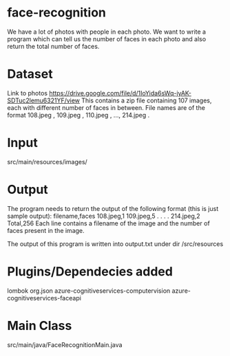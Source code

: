 # face-recognition

We have a lot of photos with people in each photo.
We want to write a program which can tell us the number of faces in each photo and also return the total
number of faces.

# Dataset

Link to photos
https://drive.google.com/file/d/1IoYida6sWq-jyAK-SDTuc2lemu6321YF/view
This contains a zip file containing 107 images, each with different number of faces in
between. File names are of the format 108.jpeg , 109.jpeg , 110.jpeg , ..., 214.jpeg .


# Input
src/main/resources/images/

# Output

The program needs to return the output of the following format (this is just sample output):
filename,faces
108.jpeg,1
109.jpeg,5
.
.
.
.
214.jpeg,2
Total,256
Each line contains a filename of the image and the number of faces present in the image.

The output of this program is written into output.txt under dir /src/resources


# Plugins/Dependecies added 
lombok
org.json
azure-cognitiveservices-computervision
azure-cognitiveservices-faceapi

# Main Class 
src/main/java/FaceRecognitionMain.java

